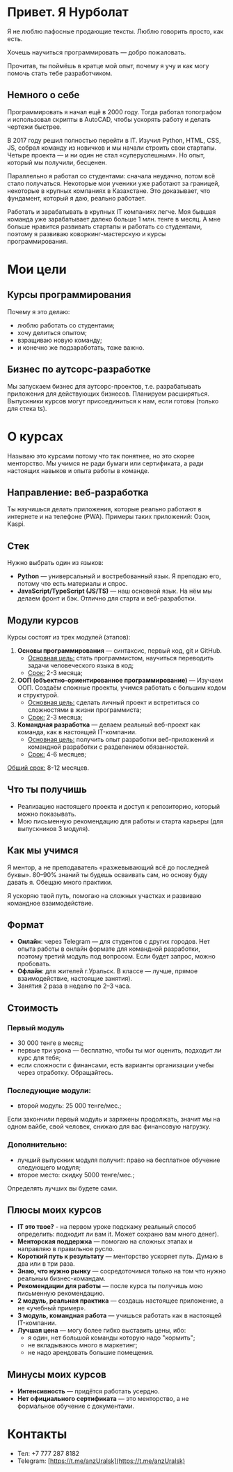 # Привет. Я Нурболат

Я не люблю пафосные продающие тексты. Люблю говорить просто, как есть.

Хочешь научиться программировать — добро пожаловать.  

Прочитав, ты поймёшь в кратце мой опыт, почему я учу и как могу помочь стать тебе разработчиком.

## Немного о себе

Программировать я начал ещё в 2000 году. Тогда работал топографом и использовал скрипты в AutoCAD, чтобы ускорять работу и делать чертежи быстрее.  

В 2017 году решил полностью перейти в IT. Изучил Python, HTML, CSS, JS, собрал команду из новичков и мы начали строить свои стартапы. Четыре проекта — и ни один не стал «суперуспешным». Но опыт, который мы получили, бесценен.  

Параллельно я работал со студентами: сначала неудачно, потом всё стало получаться. Некоторые мои ученики уже работают за границей, некоторые в крупных компаниях в Казахстане. Это доказывает, что фундамент, который я даю, реально работает.  

Работать и зарабатывать в крупных IT компаниях легче. Моя бывшая команда уже зарабатывает далеко больше 1 млн. тенге в месяц. А мне больше нравится развивать стартапы и работать со студентами, поэтому я развиваю коворкинг-мастерскую и курсы программирования.  

# Мои цели

## Курсы программирования
Почему я это делаю:  
- люблю работать со студентами;  
- хочу делиться опытом;  
- взращиваю новую команду;
- и конечно же подзаработать, тоже важно.  

## Бизнес по аутсорс-разработке
Мы запускаем бизнес для аутсорс-проектов, т.е. разрабатывать приложения для действующих бизнесов. Планируем расширяться. Выпускники курсов могут присоединиться к нам, если готовы (только для стека ts).  

# О курсах

Называю это курсами потому что так понятнее, но это скорее менторство. Мы учимся не ради бумаги или сертификата, а ради настоящих навыков и опыта работы в команде.  

## Направление: веб-разработка
Ты научишься делать приложения, которые реально работают в интернете и на телефоне (PWA). Примеры таких приложений: Озон, Kaspi.  

## Стек
Нужно выбрать один из языков:
- **Python** — универсальный и востребованный язык. Я преподаю его, потому что есть материалы и спрос.  
- **JavaScript/TypeScript (JS/TS)** — наш основной язык. На нём мы делаем фронт и бэк. Отлично для старта и веб-разработки.  

## Модули курсов
Курсы состоят из трех модулей (этапов):
1. **Основы программирования** — синтаксис, первый код, git и GitHub.
    - <u>Основная цель:</u> стать программистом, научиться переводить задачи человеческого языка в код;  
    - <u>Срок:</u> 2-3 месяца;
2. **ООП (объектно-ориентированное программирование)** — Изучаем ООП. Создаём сложные проекты, учимся работать с большим кодом и структурой.
    - <u>Основная цель:</u> сделать личный проект и встретиться со сложностями в жизни программиста;  
    - <u>Срок:</u> 2-3 месяца;
3. **Командная разработка** — делаем реальный веб-проект как команда, как в настоящей IT-компании.
    - <u>Основная цель:</u> получить опыт разработки веб-приложений и командной разработки с разделением обязанностей.  
    - <u>Срок:</u> 4-6 месяцев;

<u>Общий срок:</u> 8-12 месяцев.

## Что ты получишь
- Реализацию настоящего проекта и доступ к репозиторию, который можно показывать.  
- Мою письменную рекомендацию для работы и старта карьеры (для выпускников 3 модуля).  

## Как мы учимся
Я ментор, а не преподаватель «разжевывающий всё до последней буквы». 80–90% знаний ты будешь осваивать сам, но основу буду давать я. Обещаю много практики.

Я ускоряю твой путь, помогаю на сложных участках и развиваю командное взаимодействие.  

## Формат
- **Онлайн**: через Telegram — для студентов с других городов. Нет опыта работы в онлайн формате для командной разработки, поэтому третий модуль под вопросом. Если будет запрос, можно пробовать.
- **Офлайн**: для жителей г.Уральск. В классе — лучше, прямое взаимодействие, настоящие занятия).  
- Занятия 2 раза в неделю по 2–3 часа.  

## Стоимость

### Первый модуль
- 30 000 тенге в месяц;
- первые три урока — бесплатно, чтобы ты мог оценить, подходит ли курс для тебя;
- если сложности с финансами, есть варианты организации учебы через отработку. Обращайтесь.  

### Последующие модули:
- второй модуль: 25 000 тенге/мес.;  

Если закончили первый модуль и заряжены продолжать, значит мы на одном вайбе, свой человек, снижаю для вас финансовую нагрузку.

### Дополнительно:
- лучший выпускник модуля получит: право на бесплатное обучение следующего модуля; 
- второе место: скидку 5000 тенге/мес.;  

Определять лучших вы будете сами.

## Плюсы моих курсов
- **IT это твое?** - на первом уроке подскажу реальный способ определить: подходит ли вам it. Может сохраню вам много денег).
- **Менторская поддержка** — помогаю на сложных этапах и направляю в правильное русло.  
- **Короткий путь к результату** — менторство ускоряет путь. Думаю в два или в три раза.  
- **Знаю, что нужно рынку** — сосредоточимся только на том что нужно реальным бизнес-командам.
- **Рекомендации для работы** — после курса ты получишь мою письменную рекомендацию.  
- **2 модуль, реальная практика** — создашь настоящее приложение, а не «учебный пример».  
- **3 модуль, командная работа** — учишься работать как в настоящей IT-компании.  
- **Лучшая цена** — могу более гибко выставить цены, ибо:
    - я один, нет большой команды которую надо "кормить";
    - не вкладываюсь много в маркетинг;
    - не надо арендовать большие помещения.  

## Минусы моих курсов
- **Интенсивность** — придётся работать усердно.  
- **Нет официального сертификата** — это менторство, а не формальное обучение с документами.  

# Контакты
- Тел: +7 777 287 8182  
- Telegram: [https://t.me/anzUralsk](https://t.me/anzUralsk)  

